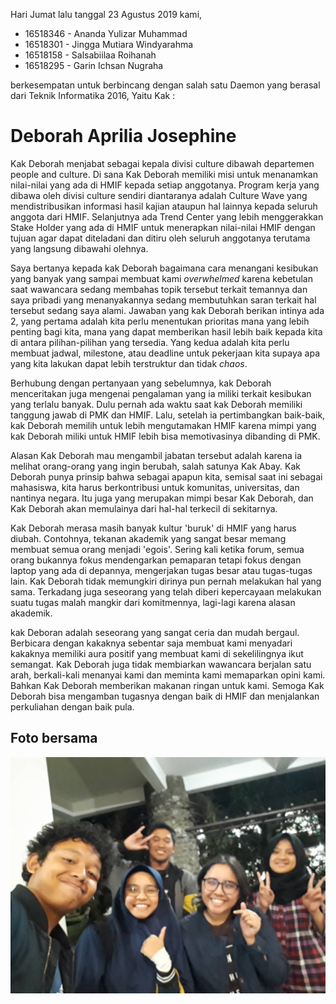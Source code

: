 Hari Jumat lalu tanggal 23 Agustus 2019 kami,
* 16518346 - Ananda Yulizar Muhammad 
* 16518301 - Jingga Mutiara Windyarahma
* 16518158 - Salsabiilaa Roihanah
* 16518295 - Garin Ichsan Nugraha
 
berkesempatan untuk berbincang dengan salah satu Daemon yang berasal dari Teknik Informatika 2016, Yaitu Kak :

# Deborah Aprilia Josephine

  Kak Deborah menjabat sebagai kepala divisi culture dibawah departemen people and culture. Di sana Kak Deborah memiliki misi untuk menanamkan nilai-nilai yang ada di HMIF kepada setiap anggotanya. Program kerja yang dibawa oleh divisi culture sendiri diantaranya adalah Culture Wave yang mendistribusikan informasi hasil kajian ataupun hal lainnya kepada seluruh anggota dari HMIF. Selanjutnya ada Trend Center yang lebih menggerakkan Stake Holder yang ada di HMIF untuk menerapkan nilai-nilai HMIF dengan tujuan agar dapat diteladani dan ditiru oleh seluruh anggotanya terutama yang langsung dibawahi olehnya.
  
  Saya bertanya kepada kak Deborah bagaimana cara menangani kesibukan yang banyak yang sampai membuat kami *overwhelmed* karena kebetulan saat wawancara sedang membahas topik tersebut terkait temannya dan saya pribadi yang menanyakannya sedang membutuhkan saran terkait hal tersebut sedang saya alami. Jawaban yang kak Deborah berikan intinya ada 2, yang pertama adalah kita perlu menentukan prioritas mana yang lebih penting bagi kita, mana yang dapat memberikan hasil lebih baik kepada kita di antara pilihan-pilihan yang tersedia. Yang kedua adalah kita perlu membuat jadwal, milestone, atau deadline untuk pekerjaan kita supaya apa yang kita lakukan dapat lebih terstruktur dan tidak *chaos*.

  Berhubung dengan pertanyaan yang sebelumnya, kak Deborah menceritakan juga mengenai pengalaman yang ia miliki terkait kesibukan yang terlalu banyak. Dulu pernah ada waktu saat kak Deborah memiliki tanggung jawab di PMK dan HMIF. Lalu, setelah ia pertimbangkan baik-baik, kak Deborah memilih untuk lebih mengutamakan HMIF karena mimpi yang kak Deborah miliki untuk HMIF lebih bisa memotivasinya dibanding di PMK.
  
  Alasan Kak Deborah mau mengambil jabatan tersebut adalah karena ia melihat orang-orang yang ingin berubah, salah satunya Kak Abay. Kak Deborah punya prinsip bahwa sebagai apapun kita, semisal saat ini sebagai mahasiswa, kita harus berkontribusi untuk komunitas, universitas, dan nantinya negara. Itu juga yang merupakan mimpi besar Kak Deborah, dan Kak Deborah akan memulainya dari hal-hal terkecil di sekitarnya.
  
  Kak Deborah merasa masih banyak kultur 'buruk' di HMIF yang harus diubah. Contohnya, tekanan akademik yang sangat besar memang membuat semua orang menjadi 'egois'. Sering kali ketika forum, semua orang bukannya fokus mendengarkan pemaparan tetapi fokus dengan laptop yang ada di depannya, mengerjakan tugas besar atau tugas-tugas lain. Kak Deborah tidak memungkiri dirinya pun pernah melakukan hal yang sama. Terkadang juga seseorang yang telah diberi kepercayaan melakukan suatu tugas malah mangkir dari komitmennya, lagi-lagi karena alasan akademik. 

  kak Deboran adalah seseorang yang sangat ceria dan mudah bergaul. Berbicara dengan kakaknya sebentar saja membuat kami menyadari kakaknya memiliki aura positif yang membuat kami di sekelilingnya ikut semangat. Kak Deborah juga tidak membiarkan wawancara berjalan satu arah, berkali-kali menanyai kami dan meminta kami memaparkan opini kami. Bahkan Kak Deborah memberikan makanan ringan untuk kami. Semoga Kak Deborah bisa mengamban tugasnya dengan baik di HMIF dan menjalankan perkuliahan dengan baik pula.


## Foto bersama
<img src="kakdeborah.jpg" alt="drawing" width="800"/>

